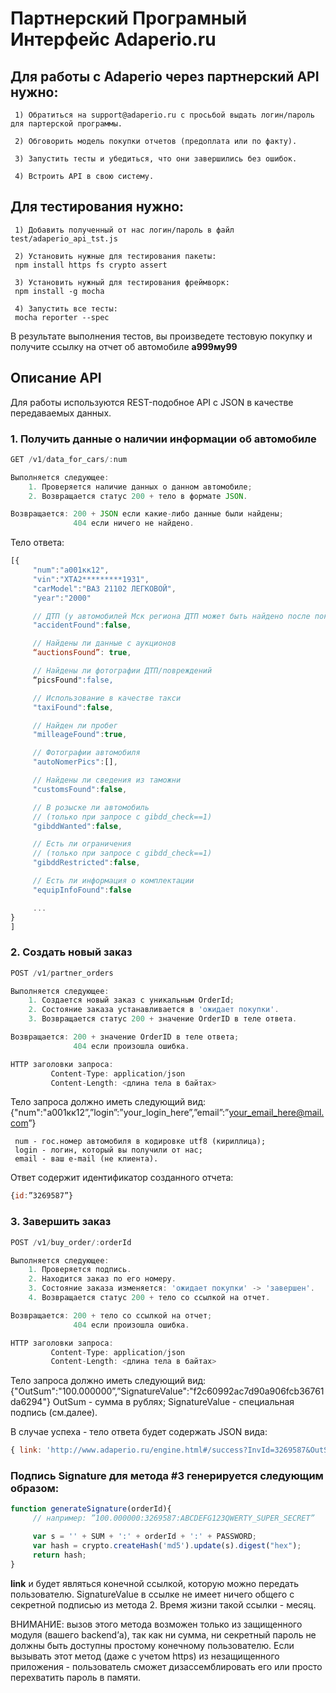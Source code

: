 # Партнерский Програмный Интерфейс Adaperio.ru

## Для работы с Adaperio через партнерский API нужно:

     1) Обратиться на support@adaperio.ru с просьбой выдать логин/пароль для партерской программы.

     2) Обговорить модель покупки отчетов (предоплата или по факту).

     3) Запустить тесты и убедиться, что они завершились без ошибок.

     4) Встроить API в свою систему.

## Для тестирования нужно:

     1) Добавить полученный от нас логин/пароль в файл test/adaperio_api_tst.js

     2) Установить нужные для тестирования пакеты: 
     npm install https fs crypto assert

     3) Установить нужный для тестирования фреймворк: 
     npm install -g mocha

     4) Запустить все тесты: 
     mocha reporter --spec

В результате выполнения тестов, вы произведете тестовую покупку и получите ссылку на отчет об автомобиле **а999му99**

## Описание API
Для работы используются REST-подобное API с JSON в качестве передаваемых данных. 

### 1. Получить данные о наличии информации об автомобиле

```javascript
GET /v1/data_for_cars/:num

Выполняется следующее: 
    1. Проверяется наличие данных о данном автомобиле;
    2. Возвращается статус 200 + тело в формате JSON.

Возвращается: 200 + JSON если какие-либо данные были найдены; 
              404 если ничего не найдено.
```

Тело ответа:
```javascript
[{
     "num":"а001кк12",
     "vin":"XTA2*********1931",
     "carModel":"ВАЗ 21102 ЛЕГКОВОЙ",
     "year":"2000"

     // ДТП (у автомобилей Мск региона ДТП может быть найдено после покупки отчета) 
     "accidentFound":false,

     // Найдены ли данные с аукционов
     “auctionsFound”: true,

     // Найдены ли фотографии ДТП/повреждений
     “picsFound":false,

     // Использование в качестве такси
     "taxiFound":false,

     // Найден ли пробег
     "milleageFound":true,

     // Фотографии автомобиля
     "autoNomerPics":[],

     // Найдены ли сведения из таможни
     "customsFound":false,

     // В розыске ли автомобиль
     // (только при запросе с gibdd_check==1)
     "gibddWanted":false,

     // Есть ли ограничения
     // (только при запросе с gibdd_check==1)
     "gibddRestricted":false,

     // Есть ли информация о комплектации
     "equipInfoFound":false 

     ...
}
]
```

### 2. Создать новый заказ

```javascript
POST /v1/partner_orders

Выполняется следующее:
    1. Создается новый заказ с уникальным OrderId;
    2. Состояние заказа устанавливается в 'ожидает покупки'.
    3. Возвращается статус 200 + значение OrderID в теле ответа.

Возвращается: 200 + значение OrderID в теле ответа;
              404 если произошла ошибка.

HTTP заголовки запроса:
         Content-Type: application/json
         Content-Length: <длина тела в байтах>
```

Тело запроса должно иметь следующий вид: 
     {"num":"а001кк12”,”login”:”your_login_here”,”email”:”your_email_here@mail.com”}

     num - гос.номер автомобиля в кодировке utf8 (кириллица); 
     login - логин, который вы получили от нас;
     email - ваш e-mail (не клиента).

Ответ содержит идентификатор созданного отчета: 
```javascript
{id:”3269587”}
```

### 3. Завершить заказ

```javascript
POST /v1/buy_order/:orderId

Выполняется следующее:
    1. Проверяется подпись.
    2. Находится заказ по его номеру.
    3. Состояние заказа изменяется: 'ожидает покупки' -> 'завершен'.
    4. Возвращается статус 200 + тело со ссылкой на отчет.

Возвращается: 200 + тело cо ссылкой на отчет;
              404 если произошла ошибка.

HTTP заголовки запроса:
         Content-Type: application/json
         Content-Length: <длина тела в байтах>
```

Тело запроса должно иметь следующий вид:
     {"OutSum":"100.000000”,”SignatureValue":"f2c60992ac7d90a906fcb36761da6294"}
     OutSum - сумма в рублях;
     SignatureValue - специальная подпись (см.далее).

В случае успеха - тело ответа будет содержать JSON вида:
```javascript
{ link: 'http://www.adaperio.ru/engine.html#/success?InvId=3269587&OutSum=100.000000&SignatureValue=1813ba713a5ee12abf0b7bb3e669d072' }
```

### Подпись Signature для метода #3 генерируется следующим образом:

```javascript
function generateSignature(orderId){
     // например: ”100.000000:3269587:ABCDEFG123QWERTY_SUPER_SECRET”

     var s = '' + SUM + ':' + orderId + ':' + PASSWORD;
     var hash = crypto.createHash('md5').update(s).digest("hex");
     return hash;
}
```

**link** и будет являться конечной ссылкой, которую можно передать пользователю. SignatureValue в ссылке не имеет ничего общего с секретной подписью из метода 2. 
Время жизни такой ссылки - месяц. 

ВНИМАНИЕ: вызов этого метода возможен только из защищенного модуля (вашего backend’а), так как ни сумма, ни секретный пароль не должны быть доступны простому конечному пользователю. Если вызывать этот метод (даже с учетом https) из незащищенного приложения - пользователь сможет дизассемблировать его или просто перехватить пароль в памяти.


